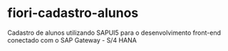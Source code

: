 # fiori-cadastro-alunos
Cadastro de alunos utilizando SAPUI5 para o desenvolvimento front-end conectado com o SAP Gateway - S/4 HANA
